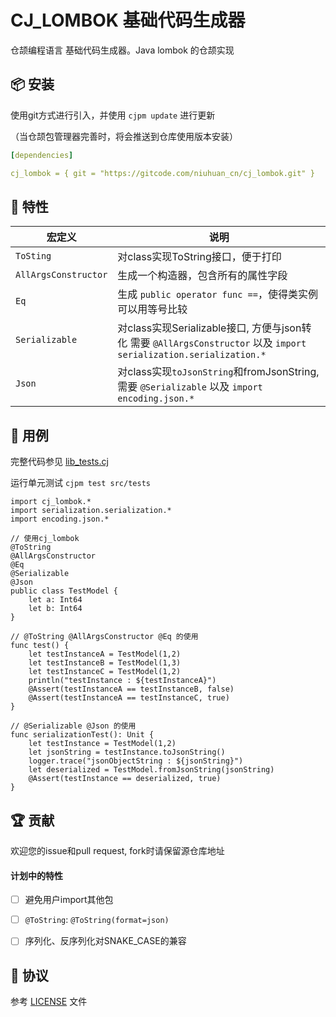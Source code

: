 CJ_LOMBOK 基础代码生成器
=====================

仓颉编程语言 基础代码生成器。Java lombok 的仓颉实现

## 📦 安装

使用git方式进行引入，并使用 `cjpm update` 进行更新

（当仓颉包管理器完善时，将会推送到仓库使用版本安装）

```yaml
[dependencies]

cj_lombok = { git = "https://gitcode.com/niuhuan_cn/cj_lombok.git" }
```


## 📖 特性

| 宏定义 | 说明 |
| -- | -- |
| `ToSting` | 对class实现ToString接口，便于打印 |
| `AllArgsConstructor`| 生成一个构造器，包含所有的属性字段 |
| `Eq`| 生成 `public operator func ==`，使得类实例可以用等号比较 |
| `Serializable` | 对class实现Serializable接口, 方便与json转化 需要 `@AllArgsConstructor` 以及 `import serialization.serialization.*` |
| `Json` | 对class实现`toJsonString`和fromJsonString, 需要 `@Serializable` 以及 `import encoding.json.*` |


## 🔖 用例

完整代码参见 [lib_tests.cj](src/tests/lib_tests.cj)

运行单元测试 `cjpm test src/tests`


```cangjie
import cj_lombok.*
import serialization.serialization.*
import encoding.json.*

// 使用cj_lombok
@ToString
@AllArgsConstructor
@Eq
@Serializable
@Json
public class TestModel {
    let a: Int64
    let b: Int64
}

// @ToString @AllArgsConstructor @Eq 的使用
func test() {
    let testInstanceA = TestModel(1,2)
    let testInstanceB = TestModel(1,3)
    let testInstanceC = TestModel(1,2)
    println("testInstance : ${testInstanceA}")
    @Assert(testInstanceA == testInstanceB, false)
    @Assert(testInstanceA == testInstanceC, true)
}

// @Serializable @Json 的使用
func serializationTest(): Unit {
    let testInstance = TestModel(1,2)
    let jsonString = testInstance.toJsonString()
    logger.trace("jsonObjectString : ${jsonString}")
    let deserialized = TestModel.fromJsonString(jsonString)
    @Assert(testInstance == deserialized, true)
}
```

## 🏆 贡献

欢迎您的issue和pull request, fork时请保留源仓库地址

#### 计划中的特性

- [ ] 避免用户import其他包
- [ ] `@ToString`: `@ToString(format=json)` 
- [ ] 序列化、反序列化对SNAKE_CASE的兼容


## 📕 协议

参考 [LICENSE](LICENSE) 文件

